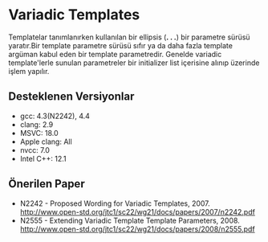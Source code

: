 # Variadic Templates
Templatelar tanımlanırken kullanılan bir ellipsis (**. . .**) bir parametre sürüsü yaratır.Bir template parametre sürüsü sıfır ya da daha fazla template argüman kabul eden bir template parametredir.
Genelde variadic template'lerle sunulan parametreler bir initializer list içerisine alınıp üzerinde işlem yapılır.

## Desteklenen Versiyonlar

- gcc: 4.3(N2242), 4.4
- clang: 2.9
- MSVC: 18.0
- Apple clang: All
- nvcc: 7.0
- Intel C++: 12.1
  
## Önerilen Paper
- N2242 - Proposed Wording for Variadic Templates, 2007. http://www.open-std.org/jtc1/sc22/wg21/docs/papers/2007/n2242.pdf
- N2555 - Extending Variadic Template Template Parameters, 2008. http://www.open-std.org/jtc1/sc22/wg21/docs/papers/2008/n2555.pdf
